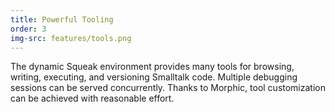 ```yaml
---
title: Powerful Tooling
order: 3
img-src: features/tools.png
---
```

The dynamic Squeak environment provides many tools for browsing, writing, executing, and versioning Smalltalk code. Multiple debugging sessions can be served concurrently. Thanks to Morphic, tool customization can be achieved with reasonable effort.